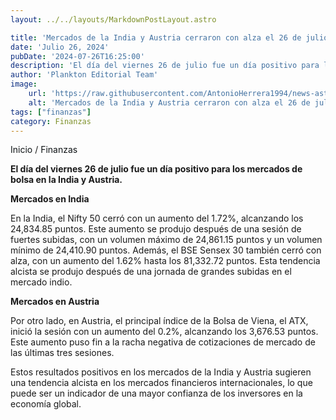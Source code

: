 ```yaml
---
layout: ../../layouts/MarkdownPostLayout.astro

title: 'Mercados de la India y Austria cerraron con alza el 26 de julio'
date: 'Julio 26, 2024'
pubDate: '2024-07-26T16:25:00'
description: 'El día del viernes 26 de julio fue un día positivo para los mercados de bolsa en la India y Austria.'
author: 'Plankton Editorial Team'
image:
    url: 'https://raw.githubusercontent.com/AntonioHerrera1994/news-astro/master/src/assets/finanzas/finanzas68.webp'
    alt: 'Mercados de la India y Austria cerraron con alza el 26 de julio'
tags: ["finanzas"]
category: Finanzas
---
```


<span><a href="/" style="text-decoration:none;color:#0F1416">Inicio</a> / <a href="/finanzas" style="text-decoration:none;color:#0F1416">Finanzas</a></span>


<p style="font-weight: bold;">El día del viernes 26 de julio fue un día positivo para los mercados de bolsa en la India y Austria.</p>

**Mercados en India**

En la India, el Nifty 50 cerró con un aumento del 1.72%, alcanzando los 24,834.85 puntos. Este aumento se produjo después de una sesión de fuertes subidas, con un volumen máximo de 24,861.15 puntos y un volumen mínimo de 24,410.90 puntos.
Además, el BSE Sensex 30 también cerró con alza, con un aumento del 1.62% hasta los 81,332.72 puntos. Esta tendencia alcista se produjo después de una jornada de grandes subidas en el mercado indio.

**Mercados en Austria**

Por otro lado, en Austria, el principal índice de la Bolsa de Viena, el ATX, inició la sesión con un aumento del 0.2%, alcanzando los 3,676.53 puntos. Este aumento puso fin a la racha negativa de cotizaciones de mercado de las últimas tres sesiones.

Estos resultados positivos en los mercados de la India y Austria sugieren una tendencia alcista en los mercados financieros internacionales, lo que puede ser un indicador de una mayor confianza de los inversores en la economía global.

